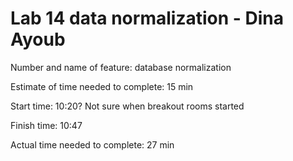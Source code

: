 # Lab 14 data normalization - Dina Ayoub

Number and name of feature: database normalization

Estimate of time needed to complete: 15 min

Start time: 10:20? Not sure when breakout rooms started

Finish time: 10:47

Actual time needed to complete: 27 min
